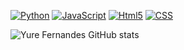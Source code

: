 [![Python](https://img.shields.io/badge/Python-3776AB?style=for-the-badge&logo=python&logoColor=white)](https://www.linkedin.com/in/yure-fernandes/)
[![JavaScript](https://img.shields.io/badge/JavaScript-F7DF1E?style=for-the-badge&logo=javascript&logoColor=black)](https://www.linkedin.com/in/yure-fernandes/)
[![Html5](https://img.shields.io/badge/HTML5-E34F26?style=for-the-badge&logo=html5&logoColor=white)](https://www.linkedin.com/in/yure-fernandes/)
[![CSS](https://img.shields.io/badge/CSS-239120?&style=for-the-badge&logo=css3&logoColor=white)](https://www.linkedin.com/in/yure-fernandes/)

![Yure Fernandes GitHub stats](https://github-readme-stats.vercel.app/api?username=Yur3e&show_icons=true&theme=synthwave)
